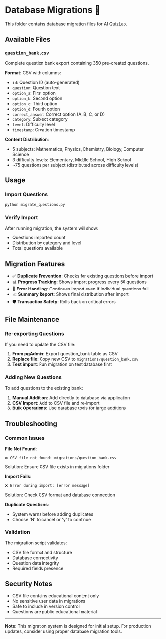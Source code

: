 # Database Migrations 📁

This folder contains database migration files for AI QuizLab.

## Available Files

### `question_bank.csv`
Complete question bank export containing 350 pre-created questions.

**Format**: CSV with columns:
- `id`: Question ID (auto-generated)
- `question`: Question text
- `option_a`: First option
- `option_b`: Second option  
- `option_c`: Third option
- `option_d`: Fourth option
- `correct_answer`: Correct option (A, B, C, or D)
- `category`: Subject category
- `level`: Difficulty level
- `timestamp`: Creation timestamp

**Content Distribution**:
- 5 subjects: Mathematics, Physics, Chemistry, Biology, Computer Science
- 3 difficulty levels: Elementary, Middle School, High School
- ~75 questions per subject (distributed across difficulty levels)

## Usage

### Import Questions
```bash
python migrate_questions.py
```

### Verify Import
After running migration, the system will show:
- Questions imported count
- Distribution by category and level
- Total questions available

## Migration Features

- ✅ **Duplicate Prevention**: Checks for existing questions before import
- 📊 **Progress Tracking**: Shows import progress every 50 questions
- 🔄 **Error Handling**: Continues import even if individual questions fail
- 📈 **Summary Report**: Shows final distribution after import
- 🛡️ **Transaction Safety**: Rolls back on critical errors

## File Maintenance

### Re-exporting Questions
If you need to update the CSV file:

1. **From pgAdmin**: Export question_bank table as CSV
2. **Replace file**: Copy new CSV to `migrations/question_bank.csv`
3. **Test import**: Run migration on test database first

### Adding New Questions
To add questions to the existing bank:

1. **Manual Addition**: Add directly to database via application
2. **CSV Import**: Add to CSV file and re-import
3. **Bulk Operations**: Use database tools for large additions

## Troubleshooting

### Common Issues

**File Not Found**:
```
❌ CSV file not found: migrations/question_bank.csv
```
Solution: Ensure CSV file exists in migrations folder

**Import Fails**:
```
❌ Error during import: [error message]
```
Solution: Check CSV format and database connection

**Duplicate Questions**:
- System warns before adding duplicates
- Choose 'N' to cancel or 'y' to continue

### Validation

The migration script validates:
- CSV file format and structure
- Database connectivity
- Question data integrity
- Required fields presence

## Security Notes

- CSV file contains educational content only
- No sensitive user data in migrations
- Safe to include in version control
- Questions are public educational material

---

**Note**: This migration system is designed for initial setup. For production updates, consider using proper database migration tools.